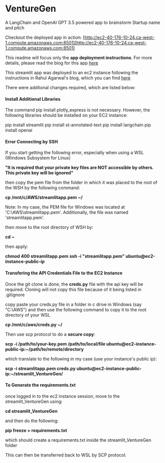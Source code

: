 # VentureGen
A LangChain and OpenAI GPT 3.5 powered app to brainstorm Startup name and pitch

Checkout the deployed app in action: [http://ec2-40-176-10-24.ca-west-1.compute.amazonaws.com:8501](http://ec2-40-176-10-24.ca-west-1.compute.amazonaws.com:8501)

This readme will focus only the **app deployment instructions**. For more details, please read the blog for this app [here](https://apsinghanalytics.github.io/2023/12/23/VentureForge_A_LangchainApp/)

This streamlit app was deployed to an ec2 instance following the instructions in Rahul Agarwal's blog, which you can find [here](https://towardsdatascience.com/how-to-deploy-a-streamlit-app-using-an-amazon-free-ec2-instance-416a41f69dc3)

There were additonal changes required, which are listed below:

#### Install Additional Libraries

The command pip install plotly_express is not necessary. However, the following libraries should be installed on your EC2 instance:

pip install streamlit
pip install st-annotated-text
pip install langchain
pip install openai

#### Error Connecting by SSH 

If you start getting the following error, especially when using a WSL (Windows Subsystem for Linux)

**"It is required that your private key files are NOT accessible by others. This private key will be ignored"**

then copy the pem file from the folder in which it was placed to the root of the WSH by the following command:

**cp /mnt/c/AWS/streamlitapp.pem ~/** 

Note: In my case, the PEM file for Windows was located at 'C:\AWS\streamlitapp.pem'. Additionally, the file was named 'streamlitapp.pem'.

then move to the root directory of WSH by: 

**cd ~**

then apply:

**chmod 400 streamlitapp.pem**
**ssh -i "streamlitapp.pem" ubuntu@ec2-instance-public-ip**

#### Transfering the API Credentials File to the EC2 Instance

Once the git clone is done, the **creds.py** file with the api key will be required. Cloning will not copy this file because of it being listed in .gitignore

copy paste your creds.py file in a folder in c drive in Windows (say "C:\AWS\") and then use the following command to copy it to the root directory of your WSL

**cp /mnt/c/aws/creds.py ~/**

Then use scp protocol to do a **secure copy**:

**scp -i /path/to/your-key.pem /path/to/local/file ubuntu@ec2-instance-public-ip:~/path/to/remote/directory**

which translate to the following in my case (use your instance's public ip):

**scp -i streamlitapp.pem creds.py ubuntu@ec2-instance-public-ip:~/streamlit_VentureGen/**

#### To Generate the requirements.txt

once logged in to the ec2 instance session, move to the streamlit_VentureGen using:

**cd streamlit_VentureGen**

and then do the following:

**pip freeze > requirements.txt**

which should create a requirements.txt inside the streamlit_VentureGen folder

This can then be transferred back to WSL by SCP protocol.


